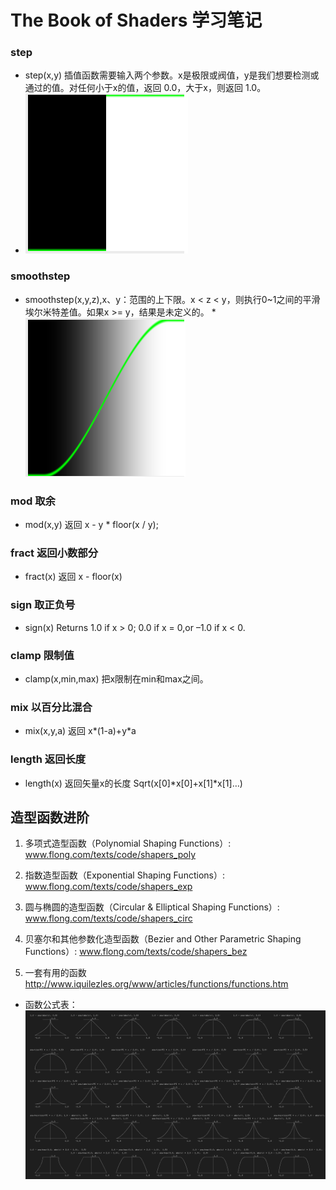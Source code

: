# The Book of Shaders 学习笔记

### step
* step(x,y) 插值函数需要输入两个参数。x是极限或阀值，y是我们想要检测或通过的值。对任何小于x的值，返回 0.0，大于x，则返回 1.0。
* ![](https://github.com/yixuan7172/three.js-test/blob/master/shaders/imgs/step.png?raw=true)

###  smoothstep
* smoothstep(x,y,z),x、y：范围的上下限。x < z < y，则执行0~1之间的平滑埃尔米特差值。如果x >= y，结果是未定义的。
*![](https://github.com/yixuan7172/three.js-test/blob/master/shaders/imgs/smoothstep.png?raw=true)

### mod 取余
* mod(x,y) 返回 x - y * floor(x / y);

### fract 返回小数部分
* fract(x) 返回 x - floor(x)

### sign 取正负号
* sign(x) Returns 1.0 if x > 0;  0.0 if x = 0,or –1.0 if x < 0.

### clamp 限制值
* clamp(x,min,max) 把x限制在min和max之间。

### mix 以百分比混合
* mix(x,y,a) 返回 x*(1-a)+y*a

### length 返回长度
* length(x) 返回矢量x的长度 Sqrt(x[0]*x[0]+x[1]*x[1]…)




## 造型函数进阶
1. 多项式造型函数（Polynomial Shaping Functions）: www.flong.com/texts/code/shapers_poly

2. 指数造型函数（Exponential Shaping Functions）: www.flong.com/texts/code/shapers_exp

3. 圆与椭圆的造型函数（Circular & Elliptical Shaping Functions）: www.flong.com/texts/code/shapers_circ

4. 贝塞尔和其他参数化造型函数（Bezier and Other Parametric Shaping Functions）: www.flong.com/texts/code/shapers_bez

5. 一套有用的函数 http://www.iquilezles.org/www/articles/functions/functions.htm

* 函数公式表：![函数公示表](https://github.com/yixuan7172/three.js-test/blob/master/shaders/imgs/func.png?raw=true)



